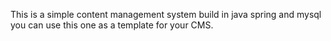 This is a simple content management system build in java spring and mysql
you can use this one as a template for your CMS.
